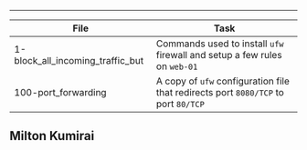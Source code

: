 

---
File | Task
---|---
1-block_all_incoming_traffic_but | Commands used to install ```ufw``` firewall and setup a few rules on ```web-01```
100-port_forwarding | A copy of ```ufw``` configuration file that redirects port ```8080/TCP``` to port ```80/TCP```

## Milton Kumirai

